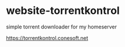 # website-torrentkontrol
simple torrent downloader for my homeserver

https://torrentkontrol.conesoft.net
